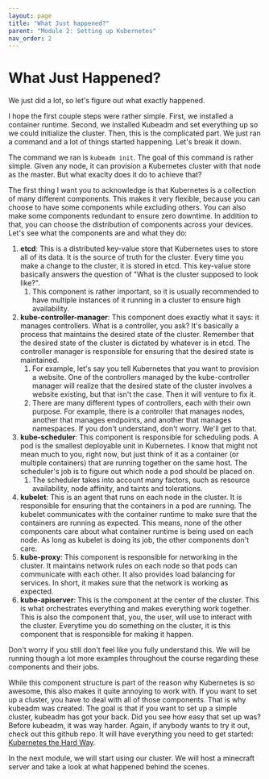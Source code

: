 ```yaml
---
layout: page
title: "What Just happened?"
parent: "Module 2: Setting up Kubernetes"
nav_order: 2
---
```


# What Just Happened?

We just did a lot, so let's figure out what exactly happened.

I hope the first couple steps were rather simple. First, we installed a container runtime. Second, we installed Kubeadm and set everything up so we could initialize the cluster. Then, this is the complicated part. We just ran a command and a lot of things started happening. Let's break it down.

The command we ran is `kubeadm init`. The goal of this command is rather simple. Given any node, it can provision a Kubernetes cluster with that node as the master. But what exaclty does it do to achieve that?

The first thing I want you to acknowledge is that Kubernetes is a collection of many different components. This makes it very flexible, because you can choose to have some components while excluding others. You can also make some components redundant to ensure zero downtime. In addition to that, you can choose the distribution of components across your devices. Let's see what the components are and what they do:

1. **etcd**: This is a distributed key-value store that Kubernetes uses to store all of its data. It is the source of truth for the cluster. Every time you make a change to the cluster, it is stored in etcd. This key-value store basically answers the question of "What is the cluster supposed to look like?".
   1. This component is rather important, so it is usually recommended to have multiple instances of it running in a cluster to ensure high availability.
1. **kube-controller-manager**: This component does exactly what it says: it manages controllers. What is a controller, you ask? It's basically a process that maintains the desired state of the cluster. Remember that the desired state of the cluster is dictated by whatever is in etcd. The controller manager is responsible for ensuring that the desired state is maintained.
   1. For example, let's say you tell Kubernetes that you want to provision a website. One of the controllers managed by the kube-controller manager will realize that the desired state of the cluster involves a website existing, but that isn't the case. Then it will venture to fix it.
   1. There are many different types of controllers, each with their own purpose. For example, there is a controller that manages nodes, another that manages endpoints, and another that manages namespaces. If you don't understand, don't worry. We'll get to that.
1. **kube-scheduler**: This component is responsible for scheduling pods. A pod is the smallest deployable unit in Kubernetes. I know that might not mean much to you, right now, but just think of it as a container (or multiple containers) that are running together on the same host. The scheduler's job is to figure out which node a pod should be placed on.
   1. The scheduler takes into account many factors, such as resource availability, node affinity, and taints and tolerations.
1. **kubelet**: This is an agent that runs on each node in the cluster. It is responsible for ensuring that the containers in a pod are running. The kubelet communicates with the container runtime to make sure that the containers are running as expected. This means, none of the other components care about what container runtime is being used on each node. As long as kubelet is doing its job, the other components don't care.
1. **kube-proxy**: This component is responsible for networking in the cluster. It maintains network rules on each node so that pods can communicate with each other. It also provides load balancing for services. In short, it makes sure that the network is working as expected.
1. **kube-apiserver**: This is the component at the center of the cluster. This is what orchestrates everything and makes everything work together. This is also the component that, you, the user, will use to interact with the cluster. Everytime you do something on the cluster, it is this component that is responsible for making it happen.

Don't worry if you still don't feel like you fully understand this. We will be running though a lot more examples throughout the course regarding these components and their jobs.

While this component structure is part of the reason why Kubernetes is so awesome, this also makes it quite annoying to work with. If you want to set up a cluster, you have to deal with all of those components. That is why kubeadm was created. The goal is that if you want to set up a simple cluster, kubeadm has got your back. Did you see how easy that set up was? Before kubeadm, it was way harder. Again, if anybody wants to try it out, check out this github repo. It will have everything you need to get started: [Kubernetes the Hard Way](https://github.com/kelseyhightower/kubernetes-the-hard-way).

In the next module, we will start using our cluster. We will host a minecraft server and take a look at what happened behind the scenes.